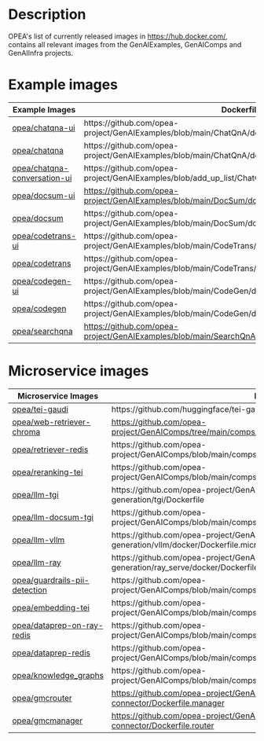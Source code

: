 # Description

OPEA's list of currently released images in https://hub.docker.com/, contains all relevant images from the GenAIExamples, GenAIComps and GenAIInfra projects.

# Example images

<table class="tg"><thead>
  <tr>
    <th class="tg-cly1">Example Images</th>
    <th class="tg-cly1">Dockerfile</th>
  </tr></thead>
<tbody>
  <tr>
    <td class="tg-yk8o"><a href="https://hub.docker.com/r/opea/chatqna-ui">opea/chatqna-ui</a></td>
    <td class="tg-na8o">https://github.com/opea-project/GenAIExamples/blob/main/ChatQnA/docker/ui/docker/Dockerfile</td>
  </tr>
  <tr>
    <td class="tg-yk8o"><a href="https://hub.docker.com/r/opea/chatqna">opea/chatqna</a></td>
    <td class="tg-na8o">https://github.com/opea-project/GenAIExamples/blob/main/ChatQnA/docker/Dockerfile</td>
  </tr>
  <tr>
    <td class="tg-yk8o"><a href="https://hub.docker.com/r/opea/chatqna-conversation-ui">opea/chatqna-conversation-ui</a></td>
    <td class="tg-na8o">https://github.com/opea-project/GenAIExamples/blob/add_up_list/ChatQnA/docker/ui/docker/Dockerfile.react</td>
  </tr>
  <tr>
    <td class="tg-yk8o"><a href="https://hub.docker.com/r/opea/docsum-ui">opea/docsum-ui</a></td>
    <td class="tg-yk8o"><a href="https://github.com/opea-project/GenAIExamples/blob/main/DocSum/docker/ui/docker/Dockerfile">https://github.com/opea-project/GenAIExamples/blob/main/DocSum/docker/ui/docker/Dockerfile</a></td>
  </tr>
  <tr>
    <td class="tg-yk8o"><a href="https://hub.docker.com/r/opea/docsum">opea/docsum</a></td>
    <td class="tg-na8o">https://github.com/opea-project/GenAIExamples/blob/main/DocSum/docker/Dockerfile</td>
  </tr>
  <tr>
    <td class="tg-yk8o"><a href="https://hub.docker.com/r/opea/codetrans-ui">opea/codetrans-ui</a></td>
    <td class="tg-na8o">https://github.com/opea-project/GenAIExamples/blob/main/CodeTrans/docker/ui/docker/Dockerfile</td>
  </tr>
  <tr>
    <td class="tg-yk8o"><a href="https://hub.docker.com/r/opea/codetrans">opea/codetrans</a></td>
    <td class="tg-na8o">https://github.com/opea-project/GenAIExamples/blob/main/CodeTrans/docker/Dockerfile</td>
  </tr>
  <tr>
    <td class="tg-yk8o"><a href="https://hub.docker.com/r/opea/codegen-ui">opea/codegen-ui</a></td>
    <td class="tg-na8o">https://github.com/opea-project/GenAIExamples/blob/main/CodeGen/docker/ui/docker/Dockerfile</td>
  </tr>
  <tr>
    <td class="tg-yk8o"><a href="https://hub.docker.com/r/opea/codegen">opea/codegen</a></td>
    <td class="tg-na8o">https://github.com/opea-project/GenAIExamples/blob/main/CodeGen/docker/Dockerfile</td>
  </tr>
  <tr>
    <td class="tg-yk8o"><a href="https://hub.docker.com/r/opea/searchqna/tags">opea/searchqna</a></td>
    <td class="tg-yk8o"><a href="https://github.com/opea-project/GenAIExamples/blob/main/SearchQnA/docker/Dockerfile">https://github.com/opea-project/GenAIExamples/blob/main/SearchQnA/docker/Dockerfile</a></td>
  </tr>
</tbody></table>

# Microservice images

<table class="tg"><thead>
  <tr>
    <th class="tg-cly1">Microservice Images</th>
    <th class="tg-cly1">Dockerfile</th>
  </tr></thead>
<tbody>
  <tr>
    <td class="tg-yk8o"><a href="https://hub.docker.com/r/opea/tei-gaudi/tags">opea/tei-gaudi</a></td>
    <td class="tg-na8o">https://github.com/huggingface/tei-gaudi/blob/habana-main/Dockerfile-hpu</td>
  </tr>
  <tr>
    <td class="tg-yk8o"><a href="https://hub.docker.com/r/opea/web-retriever-chroma">opea/web-retriever-chroma</a></td>
    <td class="tg-yk8o"><a href="https://github.com/opea-project/GenAIComps/tree/main/comps/web_retrievers/langchain/chroma/docker">https://github.com/opea-project/GenAIComps/tree/main/comps/web_retrievers/langchain/chroma/docker</a></td>
  </tr>
  <tr>
    <td class="tg-yk8o"><a href="https://hub.docker.com/r/opea/retriever-redis">opea/retriever-redis</a></td>
    <td class="tg-na8o">https://github.com/opea-project/GenAIComps/blob/main/comps/retrievers/langchain/redis/docker/Dockerfile</td>
  </tr>
  <tr>
    <td class="tg-yk8o"><a href="https://hub.docker.com/r/opea/reranking-tei">opea/reranking-tei</a></td>
    <td class="tg-na8o">https://github.com/opea-project/GenAIComps/blob/main/comps/reranks/tei/docker/Dockerfile</td>
  </tr>
  <tr>
    <td class="tg-yk8o"><a href="https://hub.docker.com/r/opea/llm-tgi">opea/llm-tgi</a></td>
    <td class="tg-na8o">https://github.com/opea-project/GenAIComps/blob/main/comps/llms/text-generation/tgi/Dockerfile</td>
  </tr>
  <tr>
    <td class="tg-yk8o"><a href="https://hub.docker.com/r/opea/llm-docsum-tgi">opea/llm-docsum-tgi</a></td>
    <td class="tg-na8o">https://github.com/opea-project/GenAIComps/blob/main/comps/llms/summarization/tgi/Dockerfile</td>
  </tr>
  <tr>
    <td class="tg-yk8o"><a href="https://hub.docker.com/r/opea/llm-vllm">opea/llm-vllm</a></td>
    <td class="tg-na8o">https://github.com/opea-project/GenAIComps/blob/main/comps/llms/text-generation/vllm/docker/Dockerfile.microservice</td>
  </tr>
  <tr>
    <td class="tg-yk8o"><a href="https://hub.docker.com/r/opea/llm-ray">opea/llm-ray</a></td>
    <td class="tg-na8o">https://github.com/opea-project/GenAIComps/blob/main/comps/llms/text-generation/ray_serve/docker/Dockerfile.microservice</td>
  </tr>
  <tr>
    <td class="tg-yk8o"><a href="https://hub.docker.com/r/opea/guardrails-pii-detection">opea/guardrails-pii-detection</a></td>
    <td class="tg-na8o">https://github.com/opea-project/GenAIComps/blob/main/comps/guardrails/pii_detection/docker/Dockerfile</td>
  </tr>
  <tr>
    <td class="tg-yk8o"><a href="https://hub.docker.com/r/opea/embedding-tei">opea/embedding-tei</a></td>
    <td class="tg-na8o">https://github.com/opea-project/GenAIComps/blob/main/comps/embeddings/langchain/docker/Dockerfile</td>
  </tr>
  <tr>
    <td class="tg-yk8o"><a href="https://hub.docker.com/r/opea/dataprep-on-ray-redis">opea/dataprep-on-ray-redis</a></td>
    <td class="tg-na8o">https://github.com/opea-project/GenAIComps/blob/main/comps/dataprep/redis/langchain_ray/docker/Dockerfile</td>
  </tr>
  <tr>
    <td class="tg-yk8o"><a href="https://hub.docker.com/r/opea/dataprep-redis">opea/dataprep-redis</a></td>
    <td class="tg-na8o">https://github.com/opea-project/GenAIComps/blob/main/comps/dataprep/redis/langchain/docker/Dockerfile</td>
  </tr>
  <tr>
    <td class="tg-yk8o"><a href="https://hub.docker.com/r/opea/knowledge_graphs">opea/knowledge_graphs</a></td>
    <td class="tg-na8o">https://github.com/opea-project/GenAIComps/blob/main/comps/knowledgegraphs/langchain/docker/Dockerfile</td>
  </tr>
  <tr>
    <td class="tg-yk8o"><a href="https://hub.docker.com/r/opea/gmcrouter">opea/gmcrouter</a></td>
    <td class="tg-yk8o"><a href="https://github.com/opea-project/GenAIInfra/blob/main/microservices-connector/Dockerfile.manager">https://github.com/opea-project/GenAIInfra/blob/main/microservices-connector/Dockerfile.manager</a></td>
  </tr>
  <tr>
    <td class="tg-yk8o"><a href="https://hub.docker.com/r/opea/gmcmanager">opea/gmcmanager</a></td>
    <td class="tg-yk8o"><a href="https://github.com/opea-project/GenAIInfra/blob/main/microservices-connector/Dockerfile.router">https://github.com/opea-project/GenAIInfra/blob/main/microservices-connector/Dockerfile.router</a></td>
  </tr>
</tbody></table>

